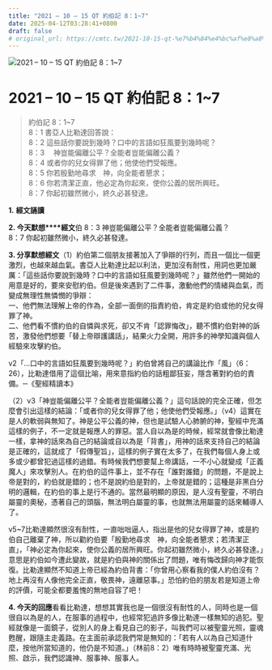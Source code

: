 ```yaml
---
title: "2021 – 10 – 15 QT 約伯記 8：1~7"
date: 2025-04-12T03:28:41+0800
draft: false
# original_url: https://cmtc.tw/2021-10-15-qt-%e7%b4%84%e4%bc%af%e8%a8%98-8%ef%bc%9a17
---
```


![2021 – 10 – 15 QT 約伯記 8：1~7](/images/qt.jpg   "2021 – 10 – 15 QT 約伯記 8：1~7")

# 2021 – 10 – 15 QT 約伯記 8：1~7

> 約伯記 8：1~7  
> 8：1 書亞人比勒達回答說：  
> 8：2 這些話你要說到幾時？口中的言語如狂風要到幾時呢？  
> 8：3 　神豈能偏離公平？全能者豈能偏離公義？  
> 8：4 或者你的兒女得罪了他；他使他們受報應。  
> 8：5 你若殷勤地尋求　神，向全能者懇求；  
> 8：6 你若清潔正直，他必定為你起來，使你公義的居所興旺。  
> 8：7 你起初雖然微小，終久必甚發達。

**1.** **經文誦讀**

**2. 今天默想****經文**伯 8：3 神豈能偏離公平？全能者豈能偏離公義？  
8：7 你起初雖然微小，終久必甚發達。

**3. 分享默想經文**（1）約伯第二個朋友接著加入了爭辯的行列，而且一個比一個更激烈，也越來越血氣。書亞人比勒達比起以利法，更加沒有耐性，用詞也更加嚴厲：「這些話你要說到幾時？口中的言語如狂風要到幾時呢？」雖然他們一開始的用意是好的，要來安慰約伯。但是後來遇到了二件事，激動他們的情緒與血氣，而變成無理性無憐憫的爭辯：  
一、他們無法理解上帝的作為，全部一面倒的指責約伯，肯定是約伯或他的兒女得罪了神。  
二、他們看不慣約伯的自憐與求死，卻又不肯「認罪悔改」，聽不慣約伯對神的訴苦，激發他們想要「替上帝辯護講話」，結果火力全開，用許多的神學知識與個人經驗來攻擊約伯。

v2「…口中的言語如狂風要到幾時呢？」約伯曾將自己的講論比作「風」（6：26），比勒達借用了這個比喻，用來意指約伯的話粗鄙狂妄，隱含著對約伯的責備。─《聖經精讀本》

（2）v3「神豈能偏離公平？全能者豈能偏離公義？」這句話說的完全正確，但怎麼會引出這樣的結論：「或者你的兒女得罪了他；他使他們受報應。」（v4）這實在是人的軟弱與無知了。神是公平公義的神，但也是試驗人心肺腑的神，聖經中充滿這樣的例子，不一定就是報應人的罪惡。當人自以為是的時候，經常就會像比勒達一樣，拿神的話來為自己的結論或自以為是「背書」，用神的話來支持自己的結論是正確的，這就成了「假傳聖旨」，這樣的例子實在太多了，在我們每個人身上或多或少都曾犯過這樣的過錯。有時候我們想要幫上帝講話，一不小心就變成「正義魔人」來攻擊別人。在約伯的這件事上，並不存在「誰對誰錯」的問題，不是說上帝是對的，約伯就是錯的；也不是說約伯是對的，上帝就是錯的；這種是非黑白分明的邏輯，在約伯的事上是行不通的。當然最明顯的原因，是人沒有聖靈，不明白屬靈的奧秘，憑著自己的頭腦，無法明白屬靈的事，也就無法用屬靈的話來輔導人了。

v5~7比勒達顯然很沒有耐性，一直咄咄逼人，指出是他的兒女得罪了神，或是約伯自己離棄了神，所以勸約伯要「殷勤地尋求　神，向全能者懇求；若清潔正直」，「神必定為你起來，使你公義的居所興旺。你起初雖然微小，終久必甚發達。」意思是約伯如今遭此變故，就是約伯與神的關係出了問題，唯有悔改歸向神才能恢復。比勒達顯然不知道上帝已經為約伯背書：「你曾用心察看我的僕人約伯沒有？地上再沒有人像他完全正直，敬畏神，遠離惡事。」恐怕約伯的朋友若是知道上帝的評價，可能全都要羞愧的無地自容了吧！

**4. 今天的回應**看看比勒達，想想其實我也是一個很沒有耐性的人，同時也是一個很自以為是的人，在服事的過程中，也經常犯過許多像比勒達一樣無知的過犯。聖經就像是一面鏡子，從別人的身上看見自己的影子，叫我們可以被聖靈光照，靈魂甦醒，跟隨主走義路。在主面前承認我們常是無知的：「若有人以為自己知道什麼，按他所當知道的，他仍是不知道。」（林前8：2）唯有時時被聖靈充滿、光照、啟示，我們認識神、服事神、服事人。
